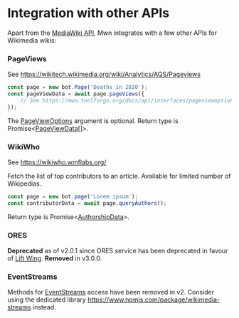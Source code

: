 # Integration with other APIs

Apart from the [MediaWiki API](https://www.mediawiki.org/wiki/API:Main_page), Mwn integrates with a few other APIs for Wikimedia wikis:

### PageViews

See <https://wikitech.wikimedia.org/wiki/Analytics/AQS/Pageviews>

```js
const page = new bot.Page('Deaths in 2020');
const pageViewData = await page.pageViews({
	// See https://mwn.toolforge.org/docs/api/interfaces/pageviewoptions.html for available options
});
```

The [PageViewOptions](https://mwn.toolforge.org/docs/api/interfaces/pageviewoptions.html) argument is optional. Return type is Promise<<a href="https://mwn.toolforge.org/docs/api/interfaces/pageviewdata.html">PageViewData</a>[]>.

### WikiWho

See <https://wikiwho.wmflabs.org/>

Fetch the list of top contributors to an article. Available for limited number of Wikipedias.

```js
const page = new bot.page('Lorem ipsum');
const contributorData = await page.queryAuthors();
```

Return type is Promise<<a href="https://mwn.toolforge.org/docs/api/interfaces/authorshipdata.html">AuthorshipData</a>>.

### ORES

**Deprecated** as of v2.0.1 since ORES service has been deprecated in favour of [Lift Wing](https://wikitech.wikimedia.org/wiki/Machine_Learning/LiftWing). **Removed** in v3.0.0.

### EventStreams

Methods for [EventStreams](https://wikitech.wikimedia.org/wiki/Event_Platform/EventStreams) access have been removed in v2. Consider using the dedicated library <https://www.npmjs.com/package/wikimedia-streams> instead.
